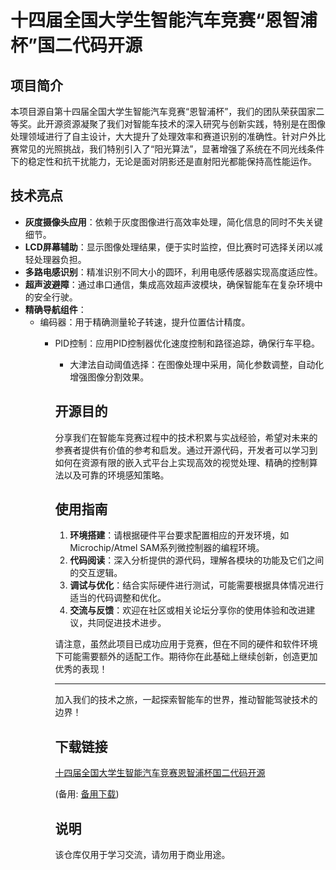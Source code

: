 # 十四届全国大学生智能汽车竞赛“恩智浦杯”国二代码开源

## 项目简介

本项目源自第十四届全国大学生智能汽车竞赛“恩智浦杯”，我们的团队荣获国家二等奖。此开源资源凝聚了我们对智能车技术的深入研究与创新实践，特别是在图像处理领域进行了自主设计，大大提升了处理效率和赛道识别的准确性。针对户外比赛常见的光照挑战，我们特别引入了“阳光算法”，显著增强了系统在不同光线条件下的稳定性和抗干扰能力，无论是面对阴影还是直射阳光都能保持高性能运作。

## 技术亮点

- **灰度摄像头应用**：依赖于灰度图像进行高效率处理，简化信息的同时不失关键细节。
- **LCD屏幕辅助**：显示图像处理结果，便于实时监控，但比赛时可选择关闭以减轻处理器负担。
- **多路电感识别**：精准识别不同大小的圆环，利用电感传感器实现高度适应性。
- **超声波避障**：通过串口通信，集成高效超声波模块，确保智能车在复杂环境中的安全行驶。
- **精确导航组件**：
    - 编码器：用于精确测量轮子转速，提升位置估计精度。
        - PID控制：应用PID控制器优化速度控制和路径追踪，确保行车平稳。
            - 大津法自动阈值选择：在图像处理中采用，简化参数调整，自动化增强图像分割效果。

            ## 开源目的

            分享我们在智能车竞赛过程中的技术积累与实战经验，希望对未来的参赛者提供有价值的参考和启发。通过开源代码，开发者可以学习到如何在资源有限的嵌入式平台上实现高效的视觉处理、精确的控制算法以及可靠的环境感知策略。

            ## 使用指南

            1. **环境搭建**：请根据硬件平台要求配置相应的开发环境，如Microchip/Atmel SAM系列微控制器的编程环境。
            2. **代码阅读**：深入分析提供的源代码，理解各模块的功能及它们之间的交互逻辑。
            3. **调试与优化**：结合实际硬件进行测试，可能需要根据具体情况进行适当的代码调整和优化。
            4. **交流与反馈**：欢迎在社区或相关论坛分享你的使用体验和改进建议，共同促进技术进步。

            请注意，虽然此项目已成功应用于竞赛，但在不同的硬件和软件环境下可能需要额外的适配工作。期待你在此基础上继续创新，创造更加优秀的表现！

            ---

            加入我们的技术之旅，一起探索智能车的世界，推动智能驾驶技术的边界！

            ## 下载链接
            [十四届全国大学生智能汽车竞赛恩智浦杯国二代码开源](https://pan.quark.cn/s/364e4353554f) 

            (备用: [备用下载](https://pan.baidu.com/s/1iMcmp1AvAhTWT4Sp_N-o_A?pwd=1234))

            ## 说明

            该仓库仅用于学习交流，请勿用于商业用途。
